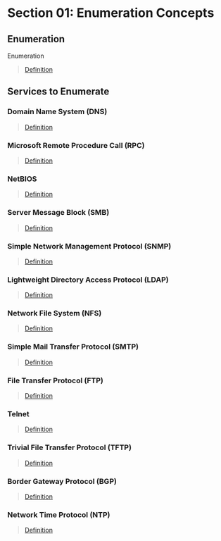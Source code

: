 # Section 01: Enumeration Concepts

## Enumeration
Enumeration

> [Definition](../definitions/definitions_E.md#enumeration)

## Services to Enumerate

### Domain Name System (DNS)

> [Definition](../definitions/definitions_D.md#domain-name-system)

### Microsoft Remote Procedure Call (RPC)

> [Definition](../definitions/definitions_R.md#remote-procedure-call)

### NetBIOS

> [Definition](../definitions/definitions_N.md#netbios)

### Server Message Block (SMB)

> [Definition](../definitions/definitions_S.md#server-message-block)

### Simple Network Management Protocol (SNMP)

> [Definition](../definitions/definitions_S.md#simple-network-management-protocol)

### Lightweight Directory Access Protocol (LDAP)

> [Definition](../definitions/definitions_L.md#lightweight-directory-access-protocol)

### Network File System (NFS)

> [Definition](../definitions/definitions_N.md#network-file-system)

### Simple Mail Transfer Protocol (SMTP)

> [Definition](../definitions/definitions_S.md#simple-mail-transfer-protocol)

### File Transfer Protocol (FTP)

> [Definition](../definitions/definitions_F.md#file-transfer-protocol)

### Telnet

> [Definition](../definitions/definitions_T.md#telnet)

### Trivial File Transfer Protocol (TFTP)

> [Definition](../definitions/definitions_T.md#trivial-file-transfer-protocol)

### Border Gateway Protocol (BGP)

> [Definition](../definitions/definitions_B.md#border-gateway-protocol)

### Network Time Protocol (NTP)

> [Definition](../definitions/definitions_N.md#network-time-protocol)

